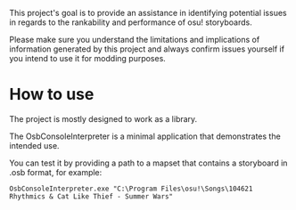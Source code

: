 This project's goal is to provide an assistance in identifying potential issues in regards to the rankability and performance of osu! storyboards.

Please make sure you understand the limitations and implications of information generated by this project and always confirm issues yourself if you intend to use it for modding purposes.

# How to use
The project is mostly designed to work as a library.

The OsbConsoleInterpreter is a minimal application that demonstrates the intended use.

You can test it by providing a path to a mapset that contains a storyboard in .osb format, for example:
```
OsbConsoleInterpreter.exe "C:\Program Files\osu!\Songs\104621 Rhythmics & Cat Like Thief - Summer Wars"
```
